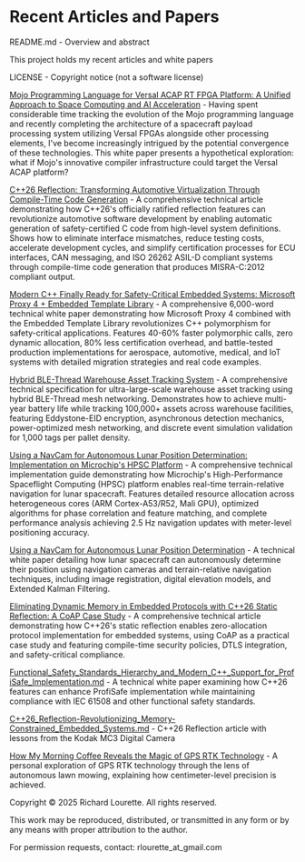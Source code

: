 
# Recent Articles and Papers
README.md - Overview and abstract

This project holds my recent articles and white papers

LICENSE - Copyright notice (not a software license)

[Mojo Programming Language for Versal ACAP RT FPGA Platform: A Unified Approach to Space Computing and AI Acceleration](Mojo_Programming_Language_for_Versal_ACAP_RT_FPGA_Platform_A_Unified_Approach_to_Space_Computing_and_AI_Acceleration/Mojo_Programming_Language_for_Versal_ACAP_RT_FPGA_Platform_A_Unified_Approach_to_Space_Computing_and_AI_Acceleration.md) - Having spent considerable time tracking the evolution of the Mojo programming language and recently completing the architecture of a spacecraft payload processing system utilizing Versal FPGAs alongside other processing elements, I've become increasingly intrigued by the potential convergence of these technologies. This white paper presents a hypothetical exploration: what if Mojo's innovative compiler infrastructure could target the Versal ACAP platform?

[C++26 Reflection: Transforming Automotive Virtualization Through Compile-Time Code Generation](C++26_Reflection-A_Game_Changer_for_Automotive_Virtualization_and_Safety-Critical_C_Code_Generation/C++26_Reflection-A_Game_Changer_for_Automotive_Virtualization_and_Safety-Critical_C_Code_Generation.md) - A comprehensive technical article demonstrating how C++26's officially ratified reflection features can revolutionize automotive software development by enabling automatic generation of safety-certified C code from high-level system definitions. Shows how to eliminate interface mismatches, reduce testing costs, accelerate development cycles, and simplify certification processes for ECU interfaces, CAN messaging, and ISO 26262 ASIL-D compliant systems through compile-time code generation that produces MISRA-C:2012 compliant output.

[Modern C++ Finally Ready for Safety-Critical Embedded Systems: Microsoft Proxy 4 + Embedded Template Library](proxy4_safety_critical_embedded_systems_whitepaper/proxy4-safety-critical-embedded-systems-whitepaper.md) - A comprehensive 6,000-word technical white paper demonstrating how Microsoft Proxy 4 combined with the Embedded Template Library revolutionizes C++ polymorphism for safety-critical applications. Features 40-60% faster polymorphic calls, zero dynamic allocation, 80% less certification overhead, and battle-tested production implementations for aerospace, automotive, medical, and IoT systems with detailed migration strategies and real code examples.

[Hybrid BLE-Thread Warehouse Asset Tracking System](Hybrid_BLE-Thread_Warehouse_Asset_Tracking_System/Hybrid_BLE-Thread_Warehouse_Asset_Tracking_System.md) - A comprehensive technical specification for ultra-large-scale warehouse asset tracking using hybrid BLE-Thread mesh networking. Demonstrates how to achieve multi-year battery life while tracking 100,000+ assets across warehouse facilities, featuring Eddystone-EID encryption, asynchronous detection mechanics, power-optimized mesh networking, and discrete event simulation validation for 1,000 tags per pallet density.

[Using a NavCam for Autonomous Lunar Position Determination: Implementation on Microchip's HPSC Platform](In-Situ%20Lunar%20Navigation%20with%20NavCam/Using_HPSC_and_NavCam_for_Autonomous_Lunar_Position_Determination.md) - A comprehensive technical implementation guide demonstrating how Microchip's High-Performance Spaceflight Computing (HPSC) platform enables real-time terrain-relative navigation for lunar spacecraft. Features detailed resource allocation across heterogeneous cores (ARM Cortex-A53/R52, Mali GPU), optimized algorithms for phase correlation and feature matching, and complete performance analysis achieving 2.5 Hz navigation updates with meter-level positioning accuracy.

[Using a NavCam for Autonomous Lunar Position Determination](In-Situ%20Lunar%20Navigation%20with%20NavCam/Using_a_NavCam_for_Autonomous_Lunar_Position_Determination.md) - A technical white paper detailing how lunar spacecraft can autonomously determine their position using navigation cameras and terrain-relative navigation techniques, including image registration, digital elevation models, and Extended Kalman Filtering.

[Eliminating Dynamic Memory in Embedded Protocols with C++26 Static Reflection: A CoAP Case Study](Eliminate_Dynamic_Memory_in_Embedded_Protocols_with_C++26_Static_Reflection/Eliminate_Dynamic_Memory_in_Embedded_Protocols_with_C++26_Static_Reflection.md) - A comprehensive technical article demonstrating how C++26's static reflection enables zero-allocation protocol implementation for embedded systems, using CoAP as a practical case study and featuring compile-time security policies, DTLS integration, and safety-critical compliance.

[Functional_Safety_Standards_Hierarchy_and_Modern_C++_Support_for_ProfiSafe_Implementation.md](Functional_Safety_Standards_Hierarchy_and_Modern_C++_Support_for_ProfiSafe_Implementation.md) - A technical white paper examining how C++26 features can enhance ProfiSafe implementation while maintaining compliance with IEC 61508 and other functional safety standards.

[C++26_Reflection-Revolutionizing_Memory-Constrained_Embedded_Systems.md](C++26_Reflection_-_Revolutionizing_Memory-Constrained_Embedded_Systems/C++26_Reflection-Revolutionizing_Memory-Constrained_Embedded_Systems.md) - C++26 Reflection article with lessons from the Kodak MC3 Digital Camera

[How My Morning Coffee Reveals the Magic of GPS RTK Technology](Coffee_GPS_RTK_Article/coffee_gps_rtk_article.md) - A personal exploration of GPS RTK technology through the lens of autonomous lawn mowing, explaining how centimeter-level precision is achieved.

Copyright © 2025 Richard Lourette. All rights reserved.

This work may be reproduced, distributed, or transmitted in any form 
or by any means with proper attribution to the author.

For permission requests, contact: rlourette_at_gmail.com
